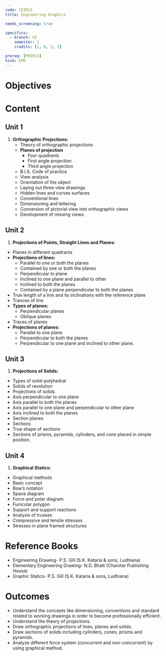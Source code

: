 ```yaml
---
code: CEIR12
title: Engineering Graphics

needs_screening: true

specifics:
  - branch: CE
    semester: 1
    credits: [1, 0, 3, 2]

prereq: [PHIR11]
kind: EPR
---
```


# Objectives

# Content

## Unit 1

1. **Orthographic Projections:**
   - Theory of orthographic projections
   - **Planes of projection**
     - Four quadrants
     - First angle projection
     - Third angle projection
   - B.I.S. Code of practice
   - View analysis
   - Orientation of the object
   - Laying out three view drawings
   - Hidden lines and curves surfaces
   - Conventional lines
   - Dimensioning and lettering
   - Conversion of pictorial view into orthographic views
   - Development of missing views.

## Unit 2

1. **Projections of Points, Straight Lines and Planes:**

  - Planes in different quadrants
  - **Projections of lines:** 
    - Parallel to one or both the planes
    - Contained by one or both the planes
    - Perpendicular to plane
    - Inclined to one plane and parallel to other
    - Inclined to both the planes
    - Contained by a plane perpendicular to both the planes
  - True length of a line and its inclinations with the reference plane
  - Trances of line
  - **Types of planes:**
    - Perpendicular planes
    - Oblique planes
  - Traces of planes
  - **Projections of planes:**
    - Parallel to one plane
    - Perpendicular to both the planes
    - Perpendicular to one plane and inclined to other plane.

## Unit 3

1. **Projections of Solids:**

  - Types of solid-polyhedral
  - Solids of revolution
  - Projections of solids
  - Axis perpendicular to one plane
  - Axis parallel to both the planes
  - Axis parallel to one plane and perpendicular to other plane
  - Axis inclined to both the planes
  - Section planes
  - Sections
  - True shape of sections
  - Sections of prisms, pyramids, cylinders, and cone placed in simple position.

## Unit 4

1. **Graphical Statics:**

  - Graphical methods
  - Basic concept
  - Bow’s notation
  - Space diagram
  - Force and polar diagram
  - Funicular polygon
  - Support and support reactions
  - Analysis of trusses
  - Compressive and tensile stresses
  - Stresses in plane framed structures

# Reference Books

- Engineering Drawing- P.S. Gill (S.K. Kataria & sons, Ludhiana)
- Elementary Engineering Drawing- N.D. Bhatt (Charotar Publishing House)
- Graphic Statics- P.S. Gill (S.K. Kataria & sons, Ludhiana)

# Outcomes

- Understand the concepts like dimensioning, conventions and standard related to
working drawings in order to become professionally efficient.
- Understand the theory of projections.
- Draw orthographic projections of lines, planes and solids.
- Draw sections of solids including cylinders, cones, prisms and pyramids.
- Analyze different force system (concurrent and non-concurrent) by using
graphical method.
